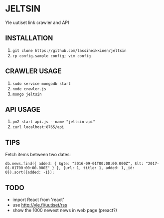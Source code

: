 # JELTSIN

Yle uutiset link crawler and API

## INSTALLATION

1. `git clone https://github.com/lassiheikkinen/jeltsin`
1. `cp config.sample config; vim config`

## CRAWLER USAGE

1. `sudo service mongodb start`
1. `node crawler.js`
1. `mongo jeltsin`

## API USAGE

1. `pm2 start api.js --name "jeltsin-api"`
1. `curl localhost:8765/api`

## TIPS

Fetch items between two dates:

````
db.news.find({ added: { $gte: "2016-09-01T00:00:00.000Z", $lt: "2017-01-01T00:00:00.000Z" } }, {url: 1, title: 1, added: 1,_id: 0}).sort({added: -1});
````

## TODO

* import React from 'react'
* use http://yle.fi/uutiset/rss
* show the 1000 newest news in web page (preact?)

